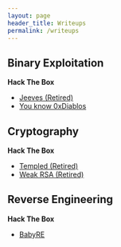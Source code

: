 ```yaml
---
layout: page
header_title: Writeups
permalink: /writeups
---
```



## Binary Exploitation
**Hack The Box**
- [Jeeves (Retired)](./writeups/hackthebox/pwn/jeeves.md)
- [You know 0xDiablos](./writeups/hackthebox/pwn/0xDiablos/0xDiablos.md)


## Cryptography
**Hack The Box**
- [Templed (Retired)](./writeups/hackthebox/cryptography/Templed/Templed.md)
- [Weak RSA (Retired)](./writeups/hackthebox/cryptography/weak_rsa/weak_rsa.md)


## Reverse Engineering
**Hack The Box**
- [BabyRE](./writeups/hackthebox/reversing/BabyRE/BabyRE.md)